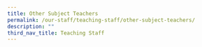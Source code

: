 ```yaml
---
title: Other Subject Teachers
permalink: /our-staff/teaching-staff/other-subject-teachers/
description: ""
third_nav_title: Teaching Staff
---
```

